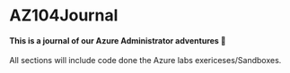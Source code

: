 # AZ104Journal


#### This is a journal of our **Azure Administrator** adventures :tram:

All sections will include code done the Azure labs exericeses/Sandboxes.